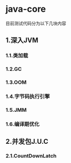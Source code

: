 # java-core
目前测试代码分为以下几块内容
## 1.深入JVM
### 1.1.类加载
### 1.2.GC
### 1.3.OOM
### 1.4.字节码执行引擎
### 1.5.JMM
### 1.6.编译期优化
## 2.并发包J.U.C
### 2.1.CountDownLatch